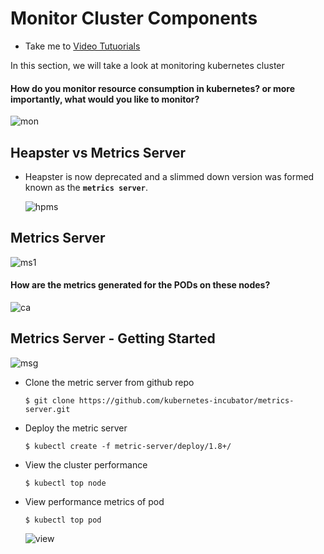 # Monitor Cluster Components
  - Take me to [Video Tutuorials](https://kodekloud.com/topic/monitor-cluster-components/)
  
In this section, we will take a look at monitoring kubernetes cluster

#### How do you monitor resource consumption in kubernetes? or more importantly, what would you like to monitor?
  ![mon](mon.PNG)
 
## Heapster vs Metrics Server
- Heapster is now deprecated and a slimmed down version was formed known as the **`metrics server`**.

  ![hpms](hpms.PNG)
  
## Metrics Server

  ![ms1](ms1.PNG)

#### How are the metrics generated for the PODs on these nodes?

  ![ca](ca.PNG)
  
## Metrics Server - Getting Started

  ![msg](msg.PNG)
  
- Clone the metric server from github repo
  ```
  $ git clone https://github.com/kubernetes-incubator/metrics-server.git
  ```
- Deploy the metric server
  ```
  $ kubectl create -f metric-server/deploy/1.8+/
  ```
  
- View the cluster performance
  ```
  $ kubectl top node
  ```
- View performance metrics of pod
  ```
  $ kubectl top pod
  ```
  
  ![view](view.PNG)
  
  
